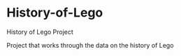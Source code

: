 # History-of-Lego
History of Lego Project

Project that works through the data on the history of Lego
